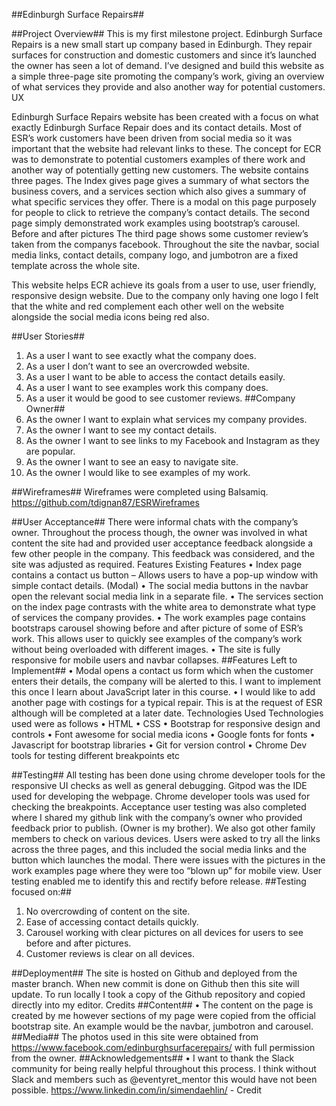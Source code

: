 ##Edinburgh Surface Repairs##
 
##Project Overview##
This is my first milestone project. Edinburgh Surface Repairs is a new small start up company based in Edinburgh. They repair surfaces for construction and domestic customers and since it’s launched the owner has seen a lot of demand. 
I’ve designed and build this website as a simple three-page site promoting the company’s work, giving an overview of what services they provide and also another way for potential customers.
UX

Edinburgh Surface Repairs website has been created with a focus on what exactly Edinburgh Surface Repair does and its contact details. Most of ESR’s work customers have been driven from social media so it was important that the website had relevant links to these. 
The concept for ECR was to demonstrate to potential customers examples of there work and another way of potentially getting new customers. 
The website contains three pages. The Index gives page gives a summary of what sectors the business covers, and a services section which also gives a summary of what specific services they offer. There is a modal on this page purposely for people to click to retrieve the company’s contact details.
The second page simply demonstrated work examples using bootstrap’s carousel. Before and after pictures
The third page shows some customer review’s taken from the companys facebook. 
Throughout the site the navbar, social media links, contact details, company logo, and jumbotron are a fixed template across the whole site.

This website helps ECR achieve its goals from a user to use, user friendly, responsive design website. 
Due to the company only having one logo I felt that the white and red complement each other well on the website alongside the social media icons being red also.

##User Stories##
1.	As a user I want to see exactly what the company does.
2.	As a user I don’t want to see an overcrowded website.
3.	As a user I want to be able to access the contact details easily.
4.	As a user I want to see examples work this company does.
5.	As a user it would be good to see customer reviews.
 ##Company Owner##
1.	As the owner I want to explain what services my company provides.
2.	As the owner I want to see my contact details.
3.	As the owner I want to see links to my Facebook and Instagram as they are popular.
4.	As the owner I want to see an easy to navigate site.
5.	As the owner I would like to see examples of my work.

 ##Wireframes##
Wireframes were completed using Balsamiq. 
https://github.com/tdignan87/ESRWireframes


 ##User Acceptance##
There were informal chats with the company’s owner. Throughout the process though, the owner was involved in what content the site had and provided user acceptance feedback alongside a few other people in the company. This feedback was considered, and the site was adjusted as required.
Features
Existing Features
•	Index page contains a contact us button – Allows users to have a pop-up window with simple contact details. (Modal)
•	The social media buttons in the navbar open the relevant social media link in a separate file.
•	The services section on the index page contrasts with the white area to demonstrate what type of services the company provides.
•	The work examples page contains bootstraps carousel showing before and after picture of some of ESR’s work. This allows user to quickly see examples of the company’s work without being overloaded with different images.
•	The site is fully responsive for mobile users and navbar collapses.
##Features Left to Implement##
•	Modal opens a contact us form which when the customer enters their details, the company will be alerted to this. I want to implement this once I learn about JavaScript later in this course.
•	I would like to add another page with costings for a typical repair. This is at the request of ESR although will be completed at a later date.
Technologies Used
Technologies used were as follows
•	HTML
•	CSS
•	Bootstrap for responsive design and controls
•	Font awesome for social media icons
•	Google fonts for fonts
•	Javascript for bootstrap libraries 
•	Git for version control
•	Chrome Dev tools for testing different breakpoints etc

##Testing##
All testing has been done using chrome developer tools for the responsive UI checks as well as general debugging. 
Gitpod was the IDE used for developing the webpage.  Chrome developer tools was used for checking the breakpoints.
Acceptance user testing was also completed where I shared my github link with the company’s owner who provided feedback prior to publish. (Owner is my brother). We also got other family members to check on various devices.
Users were asked to try all the links across the three pages, and this included the social media links and the button which launches the modal.  There were issues with the pictures in the work examples page where they were too “blown up” for mobile view. User testing enabled me to identify this and rectify before release.
##Testing focused on:##
1.	No overcrowding of content on the site.
2.	Ease of accessing contact details quickly.
3.	Carousel working with clear pictures on all devices for users to see before and after pictures.
4.	Customer reviews is clear on all devices.

##Deployment##
The site is hosted on Github and deployed from the master branch. When new commit is done on Github then this site will update.
To run locally I took a copy of the Github repository and copied directly into my editor.
Credits
##Content##
•	The content on the page is created by me however sections of my page were copied from the official bootstrap site. An example would be the navbar, jumbotron and carousel.  
##Media##
The photos used in this site were obtained from https://www.facebook.com/edinburghsurfacerepairs/ with full permission from the owner.
##Acknowledgements##
•	I want to thank the Slack community for being really helpful throughout this process. I think without Slack and members such as @eventyret_mentor this would have not been possible.
https://www.linkedin.com/in/simendaehlin/ - Credit 
